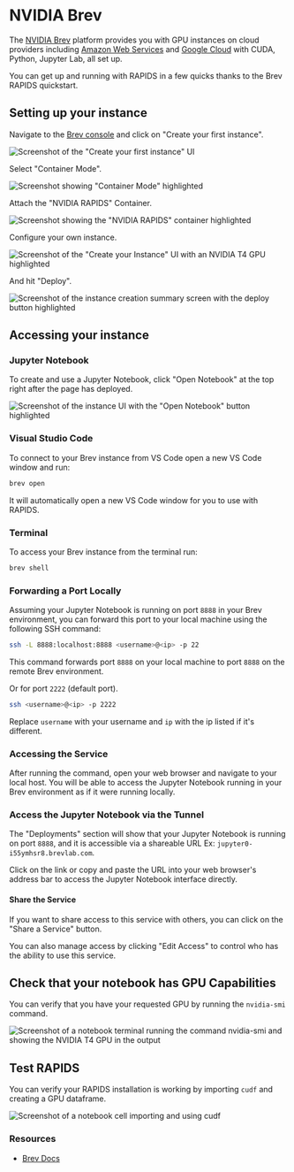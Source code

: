 # NVIDIA Brev

The [NVIDIA Brev](https://brev.dev/) platform provides you with GPU instances on cloud providers including [Amazon Web Services](https://aws.amazon.com/) and [Google Cloud](https://cloud.google.com) with CUDA, Python, Jupyter Lab, all set up.

You can get up and running with RAPIDS in a few quicks thanks to the Brev RAPIDS quickstart.

## Setting up your instance

Navigate to the [Brev console](https://console.brev.dev/) and click on "Create your first instance".

![Screenshot of the "Create your first instance" UI](/_static/images/platforms/brev/brev1.png)

Select "Container Mode".

![Screenshot showing "Container Mode" highlighted](/_static/images/platforms/brev/brev2.png)

Attach the "NVIDIA RAPIDS" Container.

![Screenshot showing the "NVIDIA RAPIDS" container highlighted](/_static/images/platforms/brev/brev3.png)

Configure your own instance.

![Screenshot of the "Create your Instance" UI with an NVIDIA T4 GPU highlighted](/_static/images/platforms/brev/brev4.png)

And hit "Deploy".

![Screenshot of the instance creation summary screen with the deploy button highlighted](/_static/images/platforms/brev/brev5.png)

## Accessing your instance

### Jupyter Notebook

To create and use a Jupyter Notebook, click "Open Notebook" at the top right after the page has deployed.

![Screenshot of the instance UI with the "Open Notebook" button highlighted](/_static/images/platforms/brev/brev8.png)

### Visual Studio Code

To connect to your Brev instance from VS Code open a new VS Code window and run:

```bash
brev open
```

It will automatically open a new VS Code window for you to use with RAPIDS.

### Terminal

To access your Brev instance from the terminal run:

```bash
brev shell
```

### Forwarding a Port Locally

Assuming your Jupyter Notebook is running on port `8888` in your Brev environment, you can forward this port to your local machine using the following SSH command:

```bash
ssh -L 8888:localhost:8888 <username>@<ip> -p 22
```

This command forwards port `8888` on your local machine to port `8888` on the remote Brev environment.

Or for port `2222` (default port).

```bash
ssh <username>@<ip> -p 2222
```

Replace `username` with your username and `ip` with the ip listed if it's different.

### Accessing the Service

After running the command, open your web browser and navigate to your local host. You will be able to access the Jupyter Notebook running in your Brev environment as if it were running locally.

### Access the Jupyter Notebook via the Tunnel

The "Deployments" section will show that your Jupyter Notebook is running on port `8888`, and it is accessible via a shareable URL Ex: `jupyter0-i55ymhsr8.brevlab.com`.

Click on the link or copy and paste the URL into your web browser's address bar to access the Jupyter Notebook interface directly.

#### Share the Service

If you want to share access to this service with others, you can click on the "Share a Service" button.

You can also manage access by clicking "Edit Access" to control who has the ability to use this service.

## Check that your notebook has GPU Capabilities

You can verify that you have your requested GPU by running the `nvidia-smi` command.

![Screenshot of a notebook terminal running the command nvidia-smi and showing the NVIDIA T4 GPU in the output](/_static/images/platforms/brev/brev6.png)

## Test RAPIDS

You can verify your RAPIDS installation is working by importing `cudf` and creating a GPU dataframe.

![Screenshot of a notebook cell importing and using cudf](/_static/images/platforms/brev/brev7.png)

### Resources

- [Brev Docs](https://brev.dev/)
